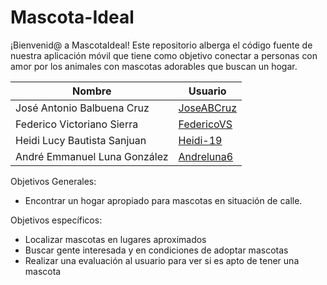 # Mascota-Ideal
¡Bienvenid@ a MascotaIdeal! Este repositorio alberga el código fuente de nuestra aplicación móvil que tiene como objetivo conectar a personas con amor por los animales con mascotas adorables que buscan un hogar. 

|**Nombre** | **Usuario** |
|----------------|---------|
|José Antonio Balbuena Cruz|[JoseABCruz](https://github.com/JoseABCruz)|
|Federico Victoriano Sierra|[FedericoVS](https://github.com/Federicovs)|
|Heidi Lucy Bautista Sanjuan|[Heidi-19](https://github.com/Heidi-19)|
|André Emmanuel Luna González|[Andreluna6](https://github.com/Andreluna6)|

Objetivos Generales:
  * Encontrar un hogar apropiado para mascotas en situación de calle.
  
Objetivos específicos:
  * Localizar mascotas en lugares aproximados
  * Buscar gente interesada y en condiciones de adoptar mascotas
  * Realizar una evaluación al usuario para ver si es apto de tener una mascota
